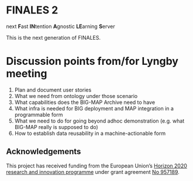 # FINALES 2
next **F**ast **IN**tention **A**gnostic **LE**arning **S**erver

This is the next generation of FINALES.

# Discussion points from/for Lyngby meeting

 
1. Plan and document user stories
2. What we need from ontology under those scenario
3. What capabilities does the BIG-MAP Archive need to have
4. What infra is needed for BIG deployment and MAP integration in a programmable form
5. What we need to do for going beyond adhoc demonstration (e.g. what BIG-MAP really is supposed to do)
6. How to establish data reusability in a machine-actionable form


## Acknowledgements

This project has received funding from the European Union’s [Horizon 2020 research and innovation programme](https://ec.europa.eu/programmes/horizon2020/en) under grant agreement [No 957189](https://cordis.europa.eu/project/id/957189).

